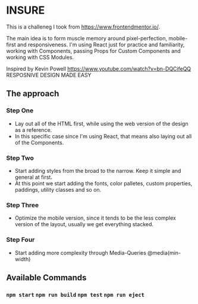 # INSURE

This is a challeneg I took from https://www.frontendmentor.io/.

The main idea is to form muscle memory around pixel-perfection, mobile-first and responsiveness.
I'm using React just for practice and familiarity, working with Components, passing Props for Custom Components and working with CSS Modules.

Inspired by Kevin Powell https://www.youtube.com/watch?v=bn-DQCifeQQ RESPOSNIVE DESIGN MADE EASY

## The approach

### Step One

* Lay out all of the HTML first, while using the web version of the design as a reference.
* In this specific case since I'm using React, that means also laying out all of the Components.

### Step Two

* Start adding styles from the broad to the narrow. Keep it simple and general at first.
* At this point we start adding the fonts, color palletes, custom properties, paddings, utility classes and so on.

### Step Three

* Optimize the mobile version, since it tends to be the less complex version of the layout, usually we get everything stacked.

### Step Four

* Start adding more complexity through Media-Queries @media(min-width)

## Available Commands

###  `npm start` `npm run build` `npm test` `npm run eject`
